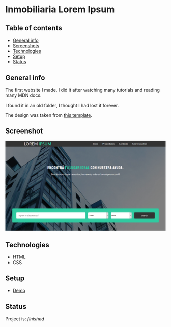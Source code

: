 # Inmobiliaria Lorem Ipsum

## Table of contents

- [General info](#general-info)
- [Screenshots](#screenshot)
- [Technologies](#technologies)
- [Setup](#setup)
- [Status](#status)

## General info

The first website I made.
I did it after watching many tutorials and reading many MDN docs.

I found it in an old folder, I thought I had lost it forever.

The design was taken from [this template](https://colorlib.com/wp/template/leramiz/).

## Screenshot

![Example screenshot](./img/final_screenshot.png)

## Technologies

- HTML
- CSS

## Setup

- [Demo](https://hardcore-nightingale-83a85f.netlify.app/)

## Status

Project is: _finished_
